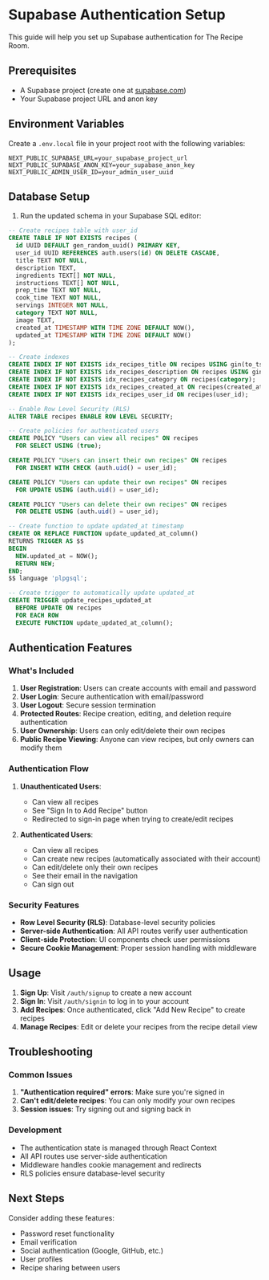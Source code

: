 # Supabase Authentication Setup

This guide will help you set up Supabase authentication for The Recipe Room.

## Prerequisites

- A Supabase project (create one at [supabase.com](https://supabase.com))
- Your Supabase project URL and anon key

## Environment Variables

Create a `.env.local` file in your project root with the following variables:

```env
NEXT_PUBLIC_SUPABASE_URL=your_supabase_project_url
NEXT_PUBLIC_SUPABASE_ANON_KEY=your_supabase_anon_key
NEXT_PUBLIC_ADMIN_USER_ID=your_admin_user_uuid
```

## Database Setup

1. Run the updated schema in your Supabase SQL editor:

```sql
-- Create recipes table with user_id
CREATE TABLE IF NOT EXISTS recipes (
  id UUID DEFAULT gen_random_uuid() PRIMARY KEY,
  user_id UUID REFERENCES auth.users(id) ON DELETE CASCADE,
  title TEXT NOT NULL,
  description TEXT,
  ingredients TEXT[] NOT NULL,
  instructions TEXT[] NOT NULL,
  prep_time TEXT NOT NULL,
  cook_time TEXT NOT NULL,
  servings INTEGER NOT NULL,
  category TEXT NOT NULL,
  image TEXT,
  created_at TIMESTAMP WITH TIME ZONE DEFAULT NOW(),
  updated_at TIMESTAMP WITH TIME ZONE DEFAULT NOW()
);

-- Create indexes
CREATE INDEX IF NOT EXISTS idx_recipes_title ON recipes USING gin(to_tsvector('english', title));
CREATE INDEX IF NOT EXISTS idx_recipes_description ON recipes USING gin(to_tsvector('english', description));
CREATE INDEX IF NOT EXISTS idx_recipes_category ON recipes(category);
CREATE INDEX IF NOT EXISTS idx_recipes_created_at ON recipes(created_at DESC);
CREATE INDEX IF NOT EXISTS idx_recipes_user_id ON recipes(user_id);

-- Enable Row Level Security (RLS)
ALTER TABLE recipes ENABLE ROW LEVEL SECURITY;

-- Create policies for authenticated users
CREATE POLICY "Users can view all recipes" ON recipes
  FOR SELECT USING (true);

CREATE POLICY "Users can insert their own recipes" ON recipes
  FOR INSERT WITH CHECK (auth.uid() = user_id);

CREATE POLICY "Users can update their own recipes" ON recipes
  FOR UPDATE USING (auth.uid() = user_id);

CREATE POLICY "Users can delete their own recipes" ON recipes
  FOR DELETE USING (auth.uid() = user_id);

-- Create function to update updated_at timestamp
CREATE OR REPLACE FUNCTION update_updated_at_column()
RETURNS TRIGGER AS $$
BEGIN
  NEW.updated_at = NOW();
  RETURN NEW;
END;
$$ language 'plpgsql';

-- Create trigger to automatically update updated_at
CREATE TRIGGER update_recipes_updated_at
  BEFORE UPDATE ON recipes
  FOR EACH ROW
  EXECUTE FUNCTION update_updated_at_column();
```

## Authentication Features

### What's Included

1. **User Registration**: Users can create accounts with email and password
2. **User Login**: Secure authentication with email/password
3. **User Logout**: Secure session termination
4. **Protected Routes**: Recipe creation, editing, and deletion require authentication
5. **User Ownership**: Users can only edit/delete their own recipes
6. **Public Recipe Viewing**: Anyone can view recipes, but only owners can modify them

### Authentication Flow

1. **Unauthenticated Users**:

   - Can view all recipes
   - See "Sign In to Add Recipe" button
   - Redirected to sign-in page when trying to create/edit recipes

2. **Authenticated Users**:
   - Can view all recipes
   - Can create new recipes (automatically associated with their account)
   - Can edit/delete only their own recipes
   - See their email in the navigation
   - Can sign out

### Security Features

- **Row Level Security (RLS)**: Database-level security policies
- **Server-side Authentication**: All API routes verify user authentication
- **Client-side Protection**: UI components check user permissions
- **Secure Cookie Management**: Proper session handling with middleware

## Usage

1. **Sign Up**: Visit `/auth/signup` to create a new account
2. **Sign In**: Visit `/auth/signin` to log in to your account
3. **Add Recipes**: Once authenticated, click "Add New Recipe" to create recipes
4. **Manage Recipes**: Edit or delete your recipes from the recipe detail view

## Troubleshooting

### Common Issues

1. **"Authentication required" errors**: Make sure you're signed in
2. **Can't edit/delete recipes**: You can only modify your own recipes
3. **Session issues**: Try signing out and signing back in

### Development

- The authentication state is managed through React Context
- All API routes use server-side authentication
- Middleware handles cookie management and redirects
- RLS policies ensure database-level security

## Next Steps

Consider adding these features:

- Password reset functionality
- Email verification
- Social authentication (Google, GitHub, etc.)
- User profiles
- Recipe sharing between users

